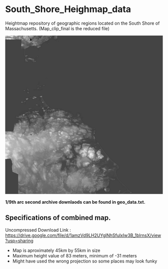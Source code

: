 # South_Shore_Heighmap_data
Heightmap repository of geographic regions located on the South Shore of Massachusetts.
(Map_clip_final is the reduced file)

![Preview Image](Cohasset_geo_thumb.png)

**1/9th arc second archive downlaods can be found in geo_data.txt.**

## Specifications of combined map.

Uncompressed Download Link : https://drive.google.com/file/d/1amzVd9LH2UYglNhSfulxIw3B_1blrnsX/view?usp=sharing

- Map is aproximately 45km by 55km in size
- Maximum height value of 83 meters, minimum of -31 meters
- Might have used the wrong projection so some places may look funky
